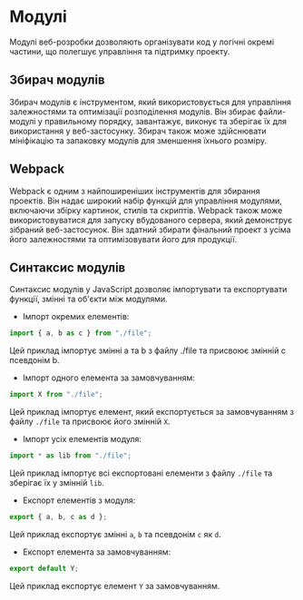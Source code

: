 # Модулі

Модулі веб-розробки дозволяють організувати код у логічні окремі частини, що полегшує управління та підтримку проекту.

## Збирач модулів

Збирач модулів є інструментом, який використовується для управління залежностями та оптимізації розподілення модулів. Він збирає файли-модулі у правильному порядку, завантажує, виконує та зберігає їх для використання у веб-застосунку. Збирач також може здійснювати мініфікацію та запаковку модулів для зменшення їхнього розміру.

## Webpack

Webpack є одним з найпоширеніших інструментів для збирання проектів. Він надає широкий набір функцій для управління модулями, включаючи збірку картинок, стилів та скриптів. Webpack також може використовуватися для запуску вбудованого сервера, який демонструє зібраний веб-застосунок. Він здатний збирати фінальний проект з усіма його залежностями та оптимізовувати його для продукції.

## Синтаксис модулів

Синтаксис модулів у JavaScript дозволяє імпортувати та експортувати функції, змінні та об'єкти між модулями.

-   Імпорт окремих елементів:

```js
import { a, b as c } from "./file";
```

Цей приклад імпортує змінні a та b з файлу ./file та присвоює змінній c псевдонім b.

-   Імпорт одного елемента за замовчуванням:

```js
import X from "./file";
```

Цей приклад імпортує елемент, який експортується за замовчуванням з файлу `./file` та присвоює його змінній `X`.

-   Імпорт усіх елементів модуля:

```js
import * as lib from "./file";
```

Цей приклад імпортує всі експортовані елементи з файлу `./file` та зберігає їх у змінній `lib`.

-   Експорт елементів з модуля:

```js
export { a, b, c as d };
```

Цей приклад експортує змінні `a`, `b` та псевдонім `c` як `d`.

-   Експорт елемента за замовчуванням:

```js
export default Y;
```

Цей приклад експортує елемент `Y` за замовчуванням.
